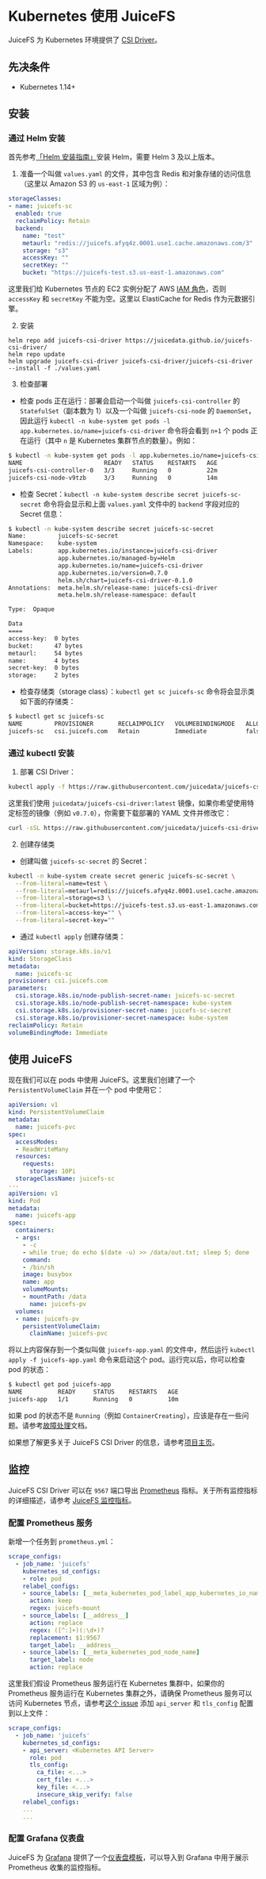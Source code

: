 # Kubernetes 使用 JuiceFS

JuiceFS 为 Kubernetes 环境提供了 [CSI Driver](https://github.com/juicedata/juicefs-csi-driver)。


## 先决条件

- Kubernetes 1.14+


## 安装

### 通过 Helm 安装

首先参考[「Helm 安装指南」](https://github.com/helm/helm#install)安装 Helm，需要 Helm 3 及以上版本。

1. 准备一个叫做 `values.yaml` 的文件，其中包含 Redis 和对象存储的访问信息（这里以 Amazon S3 的 `us-east-1` 区域为例）：

```yaml
storageClasses:
- name: juicefs-sc
  enabled: true
  reclaimPolicy: Retain
  backend:
    name: "test"
    metaurl: "redis://juicefs.afyq4z.0001.use1.cache.amazonaws.com/3"
    storage: "s3"
    accessKey: ""
    secretKey: ""
    bucket: "https://juicefs-test.s3.us-east-1.amazonaws.com"
```

这里我们给 Kubernetes 节点的 EC2 实例分配了 AWS [IAM 角色](https://docs.aws.amazon.com/IAM/latest/UserGuide/id_roles_use_switch-role-ec2.html)，否则 `accessKey` 和 `secretKey` 不能为空。这里以 ElastiCache for Redis 作为元数据引擎。

2. 安装

```shell
helm repo add juicefs-csi-driver https://juicedata.github.io/juicefs-csi-driver/
helm repo update
helm upgrade juicefs-csi-driver juicefs-csi-driver/juicefs-csi-driver --install -f ./values.yaml
```

3. 检查部署

- 检查 pods 正在运行：部署会启动一个叫做 `juicefs-csi-controller` 的 `StatefulSet`（副本数为 1）以及一个叫做 `juicefs-csi-node` 的 `DaemonSet`，因此运行 `kubectl -n kube-system get pods -l app.kubernetes.io/name=juicefs-csi-driver` 命令将会看到 `n+1` 个 pods 正在运行（其中 `n` 是 Kubernetes 集群节点的数量）。例如：

```sh
$ kubectl -n kube-system get pods -l app.kubernetes.io/name=juicefs-csi-driver
NAME                       READY   STATUS    RESTARTS   AGE
juicefs-csi-controller-0   3/3     Running   0          22m
juicefs-csi-node-v9tzb     3/3     Running   0          14m
```

- 检查 Secret：`kubectl -n kube-system describe secret juicefs-sc-secret` 命令将会显示和上面 `values.yaml` 文件中的 `backend` 字段对应的 Secret 信息：

```sh
$ kubectl -n kube-system describe secret juicefs-sc-secret
Name:         juicefs-sc-secret
Namespace:    kube-system
Labels:       app.kubernetes.io/instance=juicefs-csi-driver
              app.kubernetes.io/managed-by=Helm
              app.kubernetes.io/name=juicefs-csi-driver
              app.kubernetes.io/version=0.7.0
              helm.sh/chart=juicefs-csi-driver-0.1.0
Annotations:  meta.helm.sh/release-name: juicefs-csi-driver
              meta.helm.sh/release-namespace: default

Type:  Opaque

Data
====
access-key:  0 bytes
bucket:      47 bytes
metaurl:     54 bytes
name:        4 bytes
secret-key:  0 bytes
storage:     2 bytes
```

- 检查存储类（storage class）：`kubectl get sc juicefs-sc` 命令将会显示类如下面的存储类：

```sh
$ kubectl get sc juicefs-sc
NAME         PROVISIONER       RECLAIMPOLICY   VOLUMEBINDINGMODE   ALLOWVOLUMEEXPANSION   AGE
juicefs-sc   csi.juicefs.com   Retain          Immediate           false                  69m
```

### 通过 kubectl 安装

1. 部署 CSI Driver：

```bash
kubectl apply -f https://raw.githubusercontent.com/juicedata/juicefs-csi-driver/master/deploy/k8s.yaml
```

这里我们使用 `juicedata/juicefs-csi-driver:latest` 镜像，如果你希望使用特定标签的镜像（例如 `v0.7.0`），你需要下载部署的 YAML 文件并修改它：

```bash
curl -sSL https://raw.githubusercontent.com/juicedata/juicefs-csi-driver/master/deploy/k8s.yaml | sed 's@juicedata/juicefs-csi-driver@juicedata/juicefs-csi-driver:v0.7.0@' | kubectl apply -f -
```

2. 创建存储类

- 创建叫做 `juicefs-sc-secret` 的 Secret：

```bash
kubectl -n kube-system create secret generic juicefs-sc-secret \
  --from-literal=name=test \
  --from-literal=metaurl=redis://juicefs.afyq4z.0001.use1.cache.amazonaws.com/3 \
  --from-literal=storage=s3 \
  --from-literal=bucket=https://juicefs-test.s3.us-east-1.amazonaws.com \
  --from-literal=access-key="" \
  --from-literal=secret-key=""

```

- 通过 `kubectl apply` 创建存储类：

```yaml
apiVersion: storage.k8s.io/v1
kind: StorageClass
metadata:
  name: juicefs-sc
provisioner: csi.juicefs.com
parameters:
  csi.storage.k8s.io/node-publish-secret-name: juicefs-sc-secret
  csi.storage.k8s.io/node-publish-secret-namespace: kube-system
  csi.storage.k8s.io/provisioner-secret-name: juicefs-sc-secret
  csi.storage.k8s.io/provisioner-secret-namespace: kube-system
reclaimPolicy: Retain
volumeBindingMode: Immediate
```


## 使用 JuiceFS

现在我们可以在 pods 中使用 JuiceFS。这里我们创建了一个 `PersistentVolumeClaim` 并在一个 pod 中使用它：

```yaml
apiVersion: v1
kind: PersistentVolumeClaim
metadata:
  name: juicefs-pvc
spec:
  accessModes:
  - ReadWriteMany
  resources:
    requests:
      storage: 10Pi
  storageClassName: juicefs-sc
---
apiVersion: v1
kind: Pod
metadata:
  name: juicefs-app
spec:
  containers:
  - args:
    - -c
    - while true; do echo $(date -u) >> /data/out.txt; sleep 5; done
    command:
    - /bin/sh
    image: busybox
    name: app
    volumeMounts:
    - mountPath: /data
      name: juicefs-pv
  volumes:
  - name: juicefs-pv
    persistentVolumeClaim:
      claimName: juicefs-pvc
```

将以上内容保存到一个类似叫做 `juicefs-app.yaml` 的文件中，然后运行 `kubectl apply -f juicefs-app.yaml` 命令来启动这个 pod。运行完以后，你可以检查 pod 的状态：

```sh
$ kubectl get pod juicefs-app
NAME          READY     STATUS    RESTARTS   AGE
juicefs-app   1/1       Running   0          10m
```

如果 pod 的状态不是 `Running`（例如 `ContainerCreating`），应该是存在一些问题。请参考[故障处理](https://github.com/juicedata/juicefs-csi-driver/blob/master/docs/troubleshooting.md)文档。

如果想了解更多关于 JuiceFS CSI Driver 的信息，请参考[项目主页](https://github.com/juicedata/juicefs-csi-driver)。


## 监控

JuiceFS CSI Driver 可以在 `9567` 端口导出 [Prometheus](https://prometheus.io) 指标。关于所有监控指标的详细描述，请参考 [JuiceFS 监控指标](p8s_metrics.md)。

### 配置 Prometheus 服务

新增一个任务到 `prometheus.yml`：

```yaml
scrape_configs:
  - job_name: 'juicefs'
    kubernetes_sd_configs:
    - role: pod
    relabel_configs:
    - source_labels: [__meta_kubernetes_pod_label_app_kubernetes_io_name]
      action: keep
      regex: juicefs-mount
    - source_labels: [__address__]
      action: replace
      regex: ([^:]+)(:\d+)?
      replacement: $1:9567
      target_label: __address__
    - source_labels: [__meta_kubernetes_pod_node_name]
      target_label: node
      action: replace
```

这里我们假设 Prometheus 服务运行在 Kubernetes 集群中，如果你的 Prometheus 服务运行在 Kubernetes 集群之外，请确保 Prometheus 服务可以访问 Kubernetes 节点，请参考[这个 issue](https://github.com/prometheus/prometheus/issues/4633) 添加 `api_server` 和 `tls_config` 配置到以上文件：

```yaml
scrape_configs:
  - job_name: 'juicefs'
    kubernetes_sd_configs:
    - api_server: <Kubernetes API Server>
      role: pod
      tls_config:
        ca_file: <...>
        cert_file: <...>
        key_file: <...>
        insecure_skip_verify: false
    relabel_configs:
    ...
    ...
```

### 配置 Grafana 仪表盘

JuiceFS 为 [Grafana](https://grafana.com) 提供了一个[仪表盘模板](../en/grafana_template.json)，可以导入到 Grafana 中用于展示 Prometheus 收集的监控指标。
